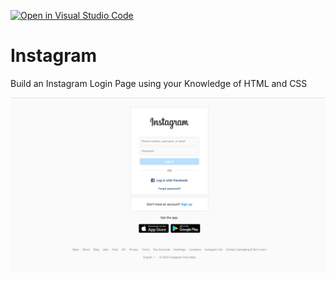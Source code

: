 [![Open in Visual Studio Code](https://classroom.github.com/assets/open-in-vscode-c66648af7eb3fe8bc4f294546bfd86ef473780cde1dea487d3c4ff354943c9ae.svg)](https://classroom.github.com/online_ide?assignment_repo_id=8504266&assignment_repo_type=AssignmentRepo)
# Instagram

Build an Instagram Login Page using your Knowledge of HTML and CSS

![Instagram Login Page](instagram.png)
